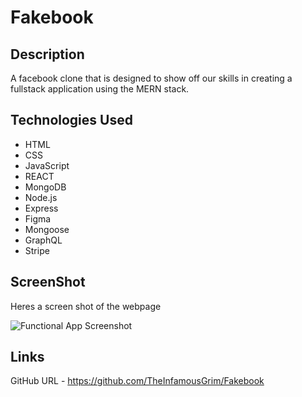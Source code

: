 # Fakebook

## Description

A facebook clone that is designed to show off our skills in creating a fullstack application using the MERN stack.

## Technologies Used

- HTML
- CSS
- JavaScript
- REACT
- MongoDB
- Node.js
- Express
- Figma
- Mongoose
- GraphQL
- Stripe

## ScreenShot

Heres a screen shot of the webpage

![Functional App Screenshot]()

## Links

GitHub URL - https://github.com/TheInfamousGrim/Fakebook